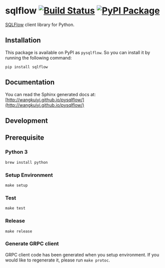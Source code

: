 # sqlflow [![Build Status](https://travis-ci.org/wangkuiyi/pysqlflow.svg?branch=develop)](https://travis-ci.org/wangkuiyi/pysqlflow) [![PyPI Package](https://img.shields.io/pypi/v/sqlflow.svg)](https://pypi.python.org/pypi/sqlflow)

[SQLFlow](https://github.com/wangkuiyi/sqlflow) client library for Python.

## Installation

This package is available on PyPI as `pysqlflow`. So you can install it by running the following command:

    pip install sqlflow

## Documentation

You can read the Sphinx generated docs at:
[http://wangkuiyi.github.io/pysqlflow/](http://wangkuiyi.github.io/pysqlflow/)

## Development

## Prerequisite
### Python 3
`brew install python`

### Setup Environment
`make setup`

### Test
`make test`

### Release
`make release`

### Generate GRPC client
GRPC client code has been generated when you setup environment. 
If you would like to regenerate it, please run `make protoc`.

